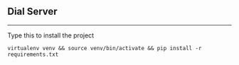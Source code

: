 ## Dial Server
---
Type this to install the project

```virtualenv venv && source venv/bin/activate && pip install -r requirements.txt```